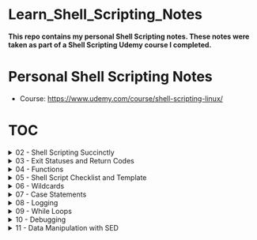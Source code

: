 # Learn_Shell_Scripting_Notes

**This repo contains my personal Shell Scripting notes. These notes were taken as part of a Shell Scripting Udemy course I completed.**


# Personal Shell Scripting Notes
* Course:  https://www.udemy.com/course/shell-scripting-linux/

# TOC
<details>
  <summary>02 - Shell Scripting Succinctly</summary>
      <a href="https://github.com/searles9/Learn_Shell_Scripting_Notes/blob/main/02-Shell-Scripting-Succinctly/01-Shell%20Scripting%20Part%201.md">Part 1</a>
      <br>
      <a href="https://github.com/searles9/Learn_Shell_Scripting_Notes/blob/main/02-Shell-Scripting-Succinctly/02-Shell%20Scripting%20Part%202.md">Part 2</a>
</details>

<details>
  <summary>03 - Exit Statuses and Return Codes</summary>
      <a href="https://github.com/searles9/Learn_Shell_Scripting_Notes/blob/main/03-Exit-Statuses-and-Return-Codes/01-Exit%20Statuses%20and%20Return%20Codes.md">Part 1</a>
</details>

<details>
  <summary>04 - Functions</summary>
      <a href="https://github.com/searles9/Learn_Shell_Scripting_Notes/blob/main/04-Functions/01-Functions%20Part%201.md">Part 1</a>
      <br>     
      <a href="https://github.com/searles9/Learn_Shell_Scripting_Notes/blob/main/04-Functions/02-Functions%20Part%202.md">Part 2</a>
</details>

<details>
  <summary>05 - Shell Script Checklist and Template</summary>
      <a href="https://github.com/searles9/Learn_Shell_Scripting_Notes/blob/main/05-Shell-Script-Checklist-and-Template/01-Shell%20Script%20Checklist%20and%20Template.md">Part 1</a>
</details>

<details>
  <summary>06 - Wildcards</summary>
      <a href="https://github.com/searles9/Learn_Shell_Scripting_Notes/blob/main/06-Wildcards/01-Wildcard%20Introduction%20Part%201.md">Part 1</a>
      <br>     
      <a href="https://github.com/searles9/Learn_Shell_Scripting_Notes/blob/main/06-Wildcards/02-Wildcards%20in%20Shell%20Scripts.md">Part 2 - Wildcards in Shell Scripts</a>
</details>

<details>
  <summary>07 - Case Statements</summary>
      <a href="https://github.com/searles9/Learn_Shell_Scripting_Notes/blob/main/07-Case-Statements/01-Case%20Statements.md">Part 1</a>
</details>

<details>
  <summary>08 - Logging</summary>
      <a href="https://github.com/searles9/Learn_Shell_Scripting_Notes/blob/main/08-Logging/01-Logging.md">Part 1</a>
</details>

<details>
  <summary>09 - While Loops</summary>
      <a href="https://github.com/searles9/Learn_Shell_Scripting_Notes/blob/main/09-While-Loops/01-While%20Loops%20Part%201.md">Part 1</a>
      <br>     
      <a href="https://github.com/searles9/Learn_Shell_Scripting_Notes/blob/main/09-While-Loops/02-While%20Loops%20Part%202.md">Part 2</a>
</details>

<details>
  <summary>10 - Debugging </summary>
      <a href="https://github.com/searles9/Learn_Shell_Scripting_Notes/blob/main/10-Debugging/01-Debugging%20Essentials.md">Part 1 - Debugging Essentials</a>
      <br>     
      <a href="https://github.com/searles9/Learn_Shell_Scripting_Notes/blob/main/10-Debugging/02-More%20Debugging%20Tips.md">Part 2 - More Debugging Tips</a>
</details>

<details>
  <summary>11 - Data Manipulation with SED</summary>
      <a href="https://github.com/searles9/Learn_Shell_Scripting_Notes/blob/main/11-Data-Manipulation-with-Sed/01-Data%20manipulation%20with%20Sed.md">Part 1</a>
</details>
